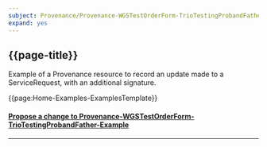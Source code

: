 ```yaml
---
subject: Provenance/Provenance-WGSTestOrderForm-TrioTestingProbandFather-Example 
expand: yes
---
```



## {{page-title}}

Example of a Provenance resource to record an update made to a ServiceRequest, with an additional signature.

{{page:Home-Examples-ExamplesTemplate}}


<div id="Feedback" class="tabcontent">
<h4><a href='https://simplifier.net/NHS-Digital-FHIR-Genomics-Implementation-Guide/Provenance-Provenance-WGSTestOrderForm-TrioTestingProbandFather-Example /~issues?level=File' target="_blank">Propose a change to Provenance-WGSTestOrderForm-TrioTestingProbandFather-Example </a></h4>
</div>

---